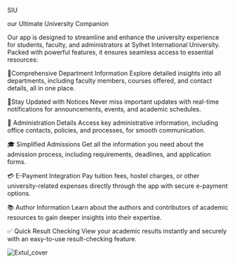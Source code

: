 SIU

our Ultimate University Companion

Our app is designed to streamline and enhance the university experience for students, faculty, and administrators at Sylhet International University. Packed with powerful features, it ensures seamless access to essential resources:

🌟Comprehensive Department Information
Explore detailed insights into all departments, including faculty members, courses offered, and contact details, all in one place.

📢Stay Updated with Notices
Never miss important updates with real-time notifications for announcements, events, and academic schedules.

🏢 Administration Details
Access key administrative information, including office contacts, policies, and processes, for smooth communication.

🎓 Simplified Admissions
Get all the information you need about the admission process, including requirements, deadlines, and application forms.

💳 E-Payment Integration
Pay tuition fees, hostel charges, or other university-related expenses directly through the app with secure e-payment options.

📚 Author Information
Learn about the authors and contributors of academic resources to gain deeper insights into their expertise.

✅ Quick Result Checking
View your academic results instantly and securely with an easy-to-use result-checking feature.

![Extul_cover](https://github.com/user-attachments/assets/81182913-9bb8-4292-8161-7bb41913d805)
